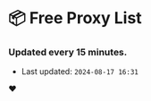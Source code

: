 # :package: Free Proxy List
### Updated every 15 minutes.

- Last updated: `2024-08-17 16:31`

:heart:
